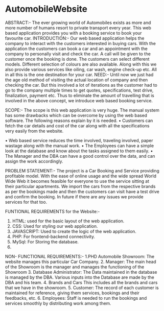 # AutomobileWebsite
ABSTRACT:-
The ever growing world of Automobiles exists as more and more number of humans resort to private transport every year. This web based application provides you with a booking service to book your favourite car.
INTRODUCTION:-
Our web based application helps the company to interact with the customers interested in buying cars. 
With the application the customers can book a car and an appointment with the company to personally visit and check the car. A call will be given to the customer once the booking is done. The customers can select different models. Different selection of colours are also available.
Along with this we also provide various services like oiling, car wash, engine check-up etc.
All in all this is the one destination for your car.
NEED:-
Until now we just had the age old method of visiting the actual location of company and then checking the car. But this involved a lot of iterations as the customer had to go to the company multiple times to get quotes, specifications, test drive, finalization, payment etc. 
Thus to eliminate the amount of travelling that is involved in the above concept, we introduce web based booking service. 

SCOPE:-
The scope is this web application is very huge. The manual system
has some drawbacks which can be overcome by using the web based
software. 
The following reasons explain by it is needed.
•	Customers can fetch the car details and cost of the car along with all the specifications very easily from the website.

•	 Web based service reduces the time involved, traveling involved, paper wastage along with the manual work.
•	The Employees can have a simple look at the database and know about the tasks assigned to them easily.
•	The Manager and the DBA can have a good control over the data, and can assign the work accordingly.

PROBLEM STATEMENT:-
The project is a Car Booking and Service providing profitable model.
With the ease of online usage and the wide spread World Wide Web it becomes feasible for everyone to use the service sitting at their particular apartments. 
We import the cars from the respective brands as per the bookings made and then the customers can visit have a test drive and confirm the booking.
In future if there are any issues we provide services for that too. 

FUNTIONAL REQUIREMENTS for the Website:-
1.	HTML: used for the basic layout of the web application.
2.	CSS: Used for styling our web application.
3.	JAVASCRIPT: Used to create the logic of the web application.
4.	PHP: For frontend-backend connectivity.
5.	MySql: For Storing the database.
6.	
NON- FUNCTIONAL REQUIREMENTS:-
1.PHD Automobile Showroom:
 The website manages this particular Car Company.
2. Manager: 
The main head of the Showroom is the manager and manages the functioning of the Showroom
3. Database Administrator: 
The Data maintained in the database is managed by the DBA. Various inputs into the Database are made by the DBA and his team. 
4. Brands and Cars This includes all the brands and cars that we have in the showroom.
5. Customer:  The record of each customer is maintained for reference, giving them services, bookings and their feedbacks, etc.
6. Employees:  Staff is needed to run the bookings and services smoothly by distributing work among them.
